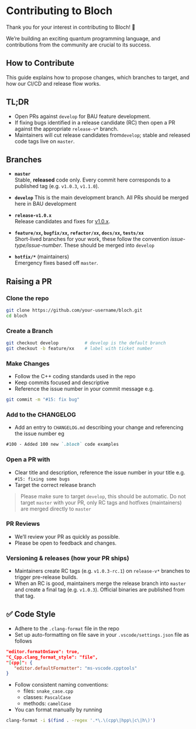# Contributing to Bloch

Thank you for your interest in contributing to Bloch! 🎉

We’re building an exciting quantum programming language, and contributions from the community are crucial to its success.

## How to Contribute

This guide explains how to propose changes, which branches to target, and how our CI/CD and release flow works.

## TL;DR
- Open PRs against `develop` for BAU feature development.
- If fixing bugs identified in a release candidate (RC) then open a PR against the appropriate `release-v*` branch.
- Maintainers will cut release candidates from`develop`; stable and released code tags live on `master`.

## Branches

- **`master`**  
  Stable, **released** code only. Every commit here corresponds to a published tag (e.g. `v1.0.3`, `v1.1.0`).

- **`develop`**
  This is the main development branch. All PRs should be merged here in BAU development

- **`release-v1.0.x`**  
  Release candidates and fixes for [v1.0.x](https://github.com/bloch-labs/bloch/milestone/5).

- **`feature/xx`, `bugfix/xx`, `refactor/xx`, `docs/xx`, `tests/xx`**  
  Short-lived branches for your work, these follow the convention *issue-type/issue-number*.
  These should be merged into `develop `

- **`hotfix/*`** (maintainers)  
  Emergency fixes based off `master`.

## Raising a PR
### Clone the repo
```bash
git clone https://github.com/your-username/bloch.git
cd bloch
```

### Create a Branch
```bash
git checkout develop          # develop is the default branch
git checkout -b feature/xx    # label with ticket number  
```

### Make Changes
- Follow the C++ coding standards used in the repo
- Keep commits focused and descriptive
- Reference the issue number in your commit message e.g.
```bash
git commit -m "#15: fix bug" 
```

### Add to the CHANGELOG
- Add an entry to `CHANGELOG.md` describing your change and referencing the issue number eg
```md
#100 - Added 100 new `.bloch` code examples
```

### Open a PR with 
- Clear title and description, reference the issue number in your title e.g. `#15: fixing some bugs`
- Target the correct release branch
> Please make sure to target `develop`, this should be automatic. Do not target `master` with your PR, only RC tags and hotfixes (maintainers) are merged directly to `master`

### PR Reviews
- We’ll review your PR as quickly as possible.
- Please be open to feedback and changes.

### Versioning & releases (how your PR ships)
- Maintainers create RC tags (e.g. `v1.0.3-rc.1`) on `release-v*` branches to trigger pre-release builds.
- When an RC is good, maintainers merge the release branch into `master` and create a final tag (e.g. `v1.0.3`). Official binaries are published from that tag.

## ✅ Code Style
- Adhere to the `.clang-format` file in the repo
- Set up auto-formatting on file save in your `.vscode/settings.json` file as follows
```json
"editor.formatOnSave": true,
"C_Cpp.clang_format_style": "file",
"[cpp]": {
   "editor.defaultFormatter": "ms-vscode.cpptools"
}
```
- Follow consistent naming conventions:
    - files: `snake_case.cpp`
    - classes: `PascalCase`
    - methods: `camelCase`
- You can format manually by running 
```bash
clang-format -i $(find . -regex '.*\.\(cpp\|hpp\|c\|h\)')
```